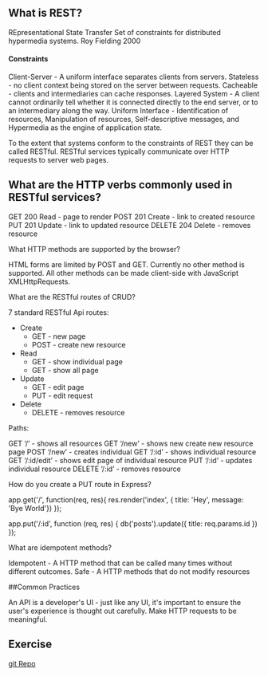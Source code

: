 ## What is REST?

REpresentational State Transfer
Set of constraints for distributed hypermedia systems.
Roy Fielding 2000

#### Constraints

Client-Server - A uniform interface separates clients from servers.
Stateless - no client context being stored on the server between requests.
Cacheable - clients and intermediaries can cache responses.
Layered System - A client cannot ordinarily tell whether it is connected directly to the end server, or to an intermediary along the way.
Uniform Interface - Identification of resources, Manipulation of resources, Self-descriptive messages, and Hypermedia as the engine of application state.

To the extent that systems conform to the constraints of REST they can be called RESTful. RESTful services typically communicate over HTTP requests to server web pages.

## What are the HTTP verbs commonly used in RESTful services?

GET     200     Read - page to render
POST    201     Create - link to created resource
PUT     201     Update - link to updated resource
DELETE  204     Delete - removes resource

What HTTP methods are supported by the browser?

HTML forms are limited by POST and GET. Currently no other method is supported. All other methods can be made client-side with JavaScript XMLHttpRequests.

What are the RESTful routes of CRUD?

7 standard RESTful Api routes:

* Create
    * GET - new page
    * POST - create new resource
* Read
    * GET - show individual page
    * GET - show all page
* Update
    * GET - edit page
    * PUT - edit request
* Delete
    * DELETE - removes resource

Paths:

GET ‘/’ - shows all resources
GET ‘/new’ - shows new create new resource page
POST ‘/new’ - creates individual
GET ‘/:id’ - shows individual resource
GET ‘/:id/edit’ - shows edit page of individual resource
PUT  ‘/:id’ - updates individual resource
DELETE ‘/:id’ - removes resource

How do you create a PUT route in Express?

app.get('/', function(req, res){
  res.render('index', { title: 'Hey', message: 'Bye World'})
});

app.put('/:id', function (req, res) {
  db('posts').update({ title: req.params.id })
});


What are idempotent methods?

Idempotent - 
A HTTP method that can be called many times without different outcomes.
Safe - 
A HTTP methods that do not modify resources

##Common Practices

An API is a developer's UI - just like any UI, it's important to ensure the user's experience is thought out carefully. Make HTTP requests to be meaningful.

## Exercise

[git Repo](https://github.com/gSchool/RESTful-exercise)




